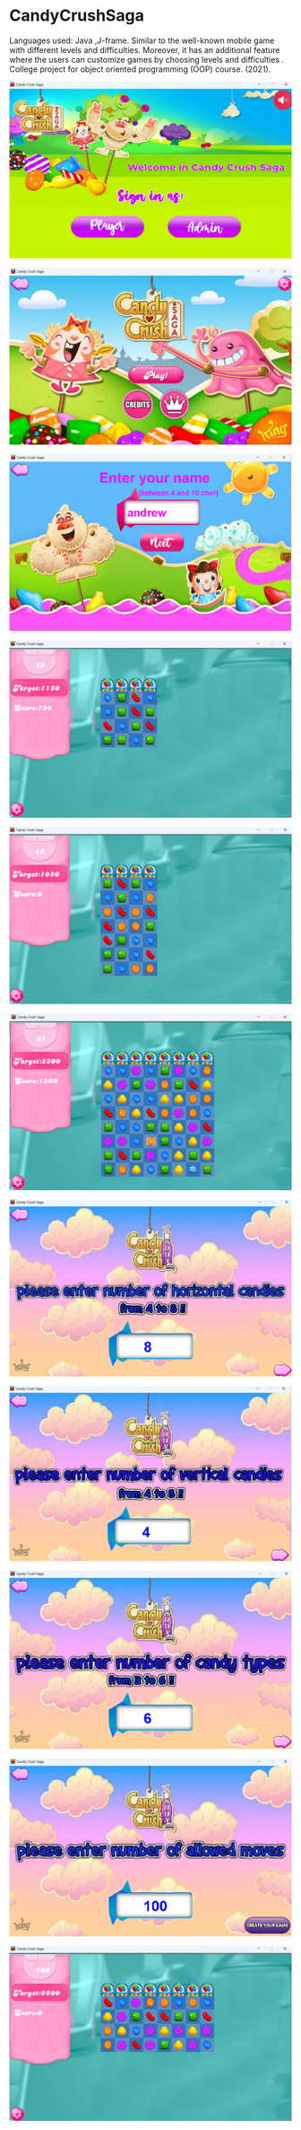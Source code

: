 # CandyCrushSaga
Languages used: Java ,J-frame.
Similar to the well-known mobile game with different levels and difficulties. Moreover, it has an additional feature where the users can customize
games by choosing levels and difficulties   . 
College project for object oriented programming (OOP) course. (2021).   

![](ScreenShots/img-1.png)

![](ScreenShots/img-2.png)

![](ScreenShots/img-3.png)

![](ScreenShots/img-4.png)

![](ScreenShots/img-5.png)

![](ScreenShots/img-6.png)

![](ScreenShots/img-7.png)

![](ScreenShots/img-8.png)

![](ScreenShots/img-9.png)

![](ScreenShots/img-10.png)

![](ScreenShots/img-11.png)
